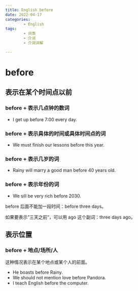 ```yaml
---
title: English before
date: 2022-04-17
categories:
        - English
tags:
        - 词类
        - 介词
        - 介词详解

---
```


# before

## 表示在某个时间点以前

### before + 表示几点钟的数词

- I get up before 7:00 every day.

### before + 表示具体的时间或具体时间点的词

- We must finish our lessons before this year.

### before + 表示几岁的词

- Rainy will marry a good man before 40 years old.

### before + 表示年份的词

- We sill be very rich before 2030.

before 后面不能加一段时间：before three days。

如果要表示”三天之前“，可以用 ago 这个副词：three days ago。

## 表示位置

### before + 地点/场所/人

这种情况表示在某个地点或某个人的前面。

- He boasts before Rainy.
- We should not mention love before Pandora.
- I teach English before the computer.
